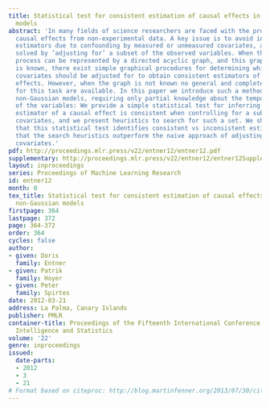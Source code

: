 ```yaml
---
title: Statistical test for consistent estimation of causal effects in linear non-Gaussian
  models
abstract: 'In many fields of science researchers are faced with the problem of estimating
  causal effects from non-experimental data. A key issue is to avoid inconsistent
  estimators due to confounding by measured or unmeasured covariates, a problem commonly
  solved by ’adjusting for’ a subset of the observed variables. When the data generating
  process can be represented by a directed acyclic graph, and this graph structure
  is known, there exist simple graphical procedures for determining which subset of
  covariates should be adjusted for to obtain consistent estimators of the causal
  effects. However, when the graph is not known no general and complete procedures
  for this task are available. In this paper we introduce such a method for linear
  non-Gaussian models, requiring only partial knowledge about the temporal ordering
  of the variables: We provide a simple statistical test for inferring whether an
  estimator of a causal effect is consistent when controlling for a subset of measured
  covariates, and we present heuristics to search for such a set. We show empirically
  that this statistical test identifies consistent vs inconsistent estimates, and
  that the search heuristics outperform the naive approach of adjusting for all observed
  covariates.'
pdf: http://proceedings.mlr.press/v22/entner12/entner12.pdf
supplementary: http://proceedings.mlr.press/v22/entner12/entner12Supple.pdf
layout: inproceedings
series: Proceedings of Machine Learning Research
id: entner12
month: 0
tex_title: Statistical test for consistent estimation of causal effects in linear
  non-Gaussian models
firstpage: 364
lastpage: 372
page: 364-372
order: 364
cycles: false
author:
- given: Doris
  family: Entner
- given: Patrik
  family: Hoyer
- given: Peter
  family: Spirtes
date: 2012-03-21
address: La Palma, Canary Islands
publisher: PMLR
container-title: Proceedings of the Fifteenth International Conference on Artificial
  Intelligence and Statistics
volume: '22'
genre: inproceedings
issued:
  date-parts:
  - 2012
  - 3
  - 21
# Format based on citeproc: http://blog.martinfenner.org/2013/07/30/citeproc-yaml-for-bibliographies/
---
```

